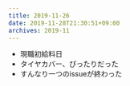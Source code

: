 ```yaml
---
title: 2019-11-26
date: 2019-11-28T21:30:51+09:00
archives: 2019-11
---
```


- 現職初給料日
- タイヤカバー、ぴったりだった
- すんなり一つのissueが終わった
